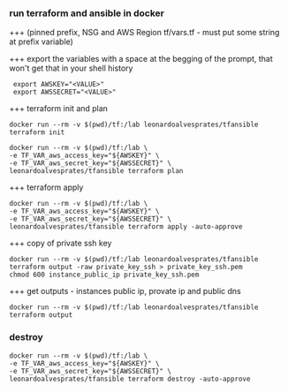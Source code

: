 ### run terraform and ansible in docker

+++ (pinned prefix, NSG and AWS Region tf/vars.tf - must put some string at prefix variable)

+++ export the variables with a space at the begging of the prompt, that won't get that in your shell history

```
 export AWSKEY="<VALUE>"
 export AWSSECRET="<VALUE>"
```

+++ terraform init and plan
```
docker run --rm -v $(pwd)/tf:/lab leonardoalvesprates/tfansible terraform init

docker run --rm -v $(pwd)/tf:/lab \
-e TF_VAR_aws_access_key="${AWSKEY}" \
-e TF_VAR_aws_secret_key="${AWSSECRET}" \
leonardoalvesprates/tfansible terraform plan

```

+++ terraform apply
```
docker run --rm -v $(pwd)/tf:/lab \
-e TF_VAR_aws_access_key="${AWSKEY}" \
-e TF_VAR_aws_secret_key="${AWSSECRET}" \
leonardoalvesprates/tfansible terraform apply -auto-approve

```

+++ copy of private ssh key
```
docker run --rm -v $(pwd)/tf:/lab leonardoalvesprates/tfansible terraform output -raw private_key_ssh > private_key_ssh.pem
chmod 600 instance_public_ip private_key_ssh.pem

```

+++ get outputs - instances public ip, provate ip and public dns
```
docker run --rm -v $(pwd)/tf:/lab leonardoalvesprates/tfansible terraform output 

```

### destroy
```
docker run --rm -v $(pwd)/tf:/lab \
-e TF_VAR_aws_access_key="${AWSKEY}" \
-e TF_VAR_aws_secret_key="${AWSSECRET}" \
leonardoalvesprates/tfansible terraform destroy -auto-approve

```

